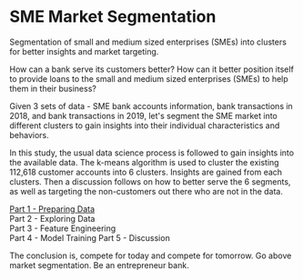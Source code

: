 # SME Market Segmentation
Segmentation of small and medium sized enterprises (SMEs) into clusters for better insights and market targeting.

How can a bank serve its customers better? How can it better position itself to provide loans to the small and medium sized enterprises (SMEs) to help them in their business?

Given 3 sets of data - SME bank accounts information, bank transactions in 2018, and bank transactions in 2019, let's segment the SME market into different clusters to gain insights into their individual characteristics and behaviors.

In this study, the usual data science process is followed to gain insights into the available data. The k-means algorithm is used to cluster the existing 112,618 customer accounts into 6 clusters. Insights are gained from each clusters. Then a discussion follows on how to better serve the 6 segments, as well as targeting the non-customers out there who are not in the data.

[Part 1 - Preparing Data](https://github.com/rickysoo/sme/blob/main/sme01.ipynb)  
Part 2 - Exploring Data  
Part 3 - Feature Engineering  
Part 4 - Model Training
Part 5 - Discussion

The conclusion is, compete for today and compete for tomorrow. Go above market segmentation. Be an entrepreneur bank.

